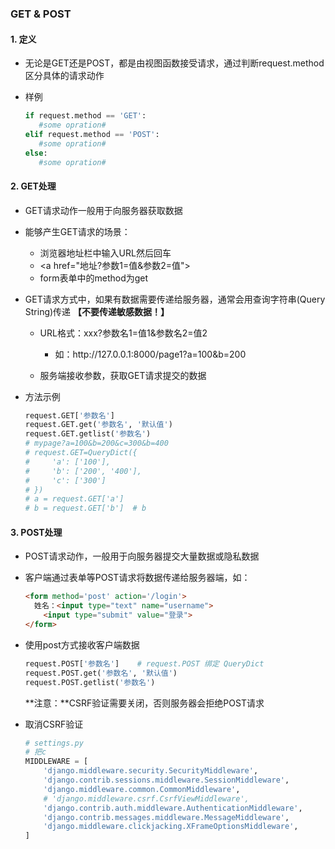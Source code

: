 ### GET & POST



#### 1. 定义

- 无论是GET还是POST，都是由视图函数接受请求，通过判断request.method区分具体的请求动作

- 样例

  ```python
  if request.method == 'GET':
     #some opration#
  elif request.method == 'POST':
     #some opration#
  else:
     #some opration#
  ```

#### 2. GET处理

- GET请求动作一般用于向服务器获取数据
- 能够产生GET请求的场景：
  - 浏览器地址栏中输入URL然后回车
  - \<a href="地址?参数1=值&参数2=值">
  - form表单中的method为get

- GET请求方式中，如果有数据需要传递给服务器，通常会用查询字符串(Query String)传递    **【不要传递敏感数据！】**

  - URL格式：xxx?参数名1=值1&参数名2=值2
    - 如：http://<span>127.0.0.1:8000/page1?a=100&b=200</span>

  - 服务端接收参数，获取GET请求提交的数据

- 方法示例

  ```python
  request.GET['参数名']
  request.GET.get('参数名', '默认值')
  request.GET.getlist('参数名')
  # mypage?a=100&b=200&c=300&b=400
  # request.GET=QueryDict({
  #     'a': ['100'],
  #     'b': ['200', '400'],
  #     'c': ['300']
  # })
  # a = request.GET['a']
  # b = request.GET['b']  # b
  ```


#### 3. POST处理

- POST请求动作，一般用于向服务器提交大量数据或隐私数据

- 客户端通过表单等POST请求将数据传递给服务器端，如：

  ```html
  <form method='post' action='/login'>
  	姓名：<input type="text" name="username">
      <input type="submit" value="登录">
  </form>
  ```

- 使用post方式接收客户端数据

  ```python
  request.POST['参数名']    # request.POST 绑定 QueryDict
  request.POST.get('参数名', '默认值')
  request.POST.getlist('参数名')
  ```

  **注意：**CSRF验证需要关闭，否则服务器会拒绝POST请求

- 取消CSRF验证

  ```python
  # settings.py
  # 把c
  MIDDLEWARE = [
      'django.middleware.security.SecurityMiddleware',
      'django.contrib.sessions.middleware.SessionMiddleware',
      'django.middleware.common.CommonMiddleware',
      # 'django.middleware.csrf.CsrfViewMiddleware',
      'django.contrib.auth.middleware.AuthenticationMiddleware',
      'django.contrib.messages.middleware.MessageMiddleware',
      'django.middleware.clickjacking.XFrameOptionsMiddleware',
  ]
  ```

  

